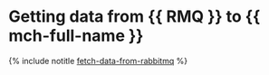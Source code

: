 # Getting data from {{ RMQ }} to {{ mch-full-name }}

{% include notitle [fetch-data-from-rabbitmq](../../_tutorials/dataplatform/fetch-data-from-rabbitmq.md) %}
